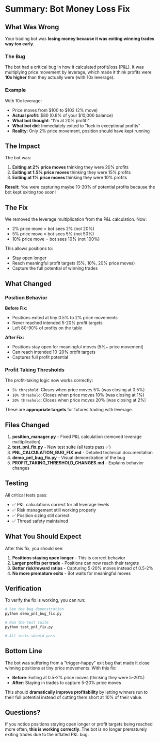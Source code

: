 # Summary: Bot Money Loss Fix

## What Was Wrong

Your trading bot was **losing money because it was exiting winning trades way too early**. 

### The Bug

The bot had a critical bug in how it calculated profit/loss (P&L). It was multiplying price movement by leverage, which made it think profits were **10x higher** than they actually were (with 10x leverage).

### Example

With 10x leverage:
- Price moves from $100 to $102 (2% move)
- **Actual profit**: $80 (0.8% of your $10,000 balance)
- **What bot thought**: "I'm at 20% profit!" 
- **What bot did**: Immediately exited to "lock in exceptional profits"
- **Reality**: Only 2% price movement, position should have kept running

## The Impact

The bot was:
1. **Exiting at 2% price moves** thinking they were 20% profits
2. **Exiting at 1.5% price moves** thinking they were 15% profits  
3. **Exiting at 1% price moves** thinking they were 10% profits

**Result:** You were capturing maybe 10-20% of potential profits because the bot kept exiting too soon!

## The Fix

We removed the leverage multiplication from the P&L calculation. Now:
- 2% price move = bot sees 2% (not 20%)
- 5% price move = bot sees 5% (not 50%)
- 10% price move = bot sees 10% (not 100%)

This allows positions to:
- Stay open longer
- Reach meaningful profit targets (5%, 10%, 20% price moves)
- Capture the full potential of winning trades

## What Changed

### Position Behavior

**Before Fix:**
- Positions exited at tiny 0.5% to 2% price movements
- Never reached intended 5-20% profit targets
- Left 80-90% of profits on the table

**After Fix:**
- Positions stay open for meaningful moves (5%+ price movement)
- Can reach intended 10-20% profit targets
- Captures full profit potential

### Profit Taking Thresholds

The profit-taking logic now works correctly:
- `5% threshold`: Closes when price moves 5% (was closing at 0.5%)
- `10% threshold`: Closes when price moves 10% (was closing at 1%)
- `20% threshold`: Closes when price moves 20% (was closing at 2%)

These are **appropriate targets** for futures trading with leverage.

## Files Changed

1. **position_manager.py** - Fixed P&L calculation (removed leverage multiplication)
2. **test_pnl_fix.py** - New test suite (all tests pass ✅)
3. **PNL_CALCULATION_BUG_FIX.md** - Detailed technical documentation
4. **demo_pnl_bug_fix.py** - Visual demonstration of the bug
5. **PROFIT_TAKING_THRESHOLD_CHANGES.md** - Explains behavior changes

## Testing

All critical tests pass:
- ✅ P&L calculations correct for all leverage levels
- ✅ Risk management still working properly
- ✅ Position sizing still correct
- ✅ Thread safety maintained

## What You Should Expect

After this fix, you should see:
1. **Positions staying open longer** - This is correct behavior
2. **Larger profits per trade** - Positions can now reach their targets
3. **Better risk/reward ratios** - Capturing 5-20% moves instead of 0.5-2%
4. **No more premature exits** - Bot waits for meaningful moves

## Verification

To verify the fix is working, you can run:

```bash
# See the bug demonstration
python demo_pnl_bug_fix.py

# Run the test suite
python test_pnl_fix.py

# All tests should pass
```

## Bottom Line

The bot was suffering from a "trigger-happy" exit bug that made it close winning positions at tiny price movements. With this fix:

- **Before**: Exiting at 0.5-2% price moves (thinking they were 5-20%)
- **After**: Staying in trades to capture 5-20% price moves

This should **dramatically improve profitability** by letting winners run to their full potential instead of cutting them short at 10% of their value.

## Questions?

If you notice positions staying open longer or profit targets being reached more often, **this is working correctly**. The bot is no longer prematurely exiting trades due to the inflated P&L bug.
